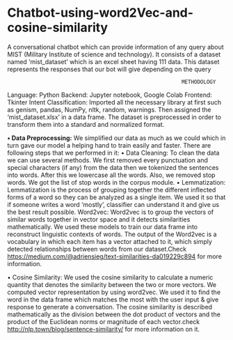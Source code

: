 # Chatbot-using-word2Vec-and-cosine-similarity
A conversational chatbot which can provide information of any query about MIST (Military Institute of science and technology). It consists of a dataset named ‘mist_dataset’ which is an excel sheet having 111 data. This dataset represents the responses that our bot will give depending on the query

                                                            METHODOLOGY
                                        
Language: Python
Backend: Jupyter notebook, Google Colab
Frontend: Tkinter
Intent Classification:
Imported all the necessary library at first such as genism, pandas, NumPy, nltk,
random, warnings. Then assigned the ‘mist_dataset.xlsx’ in a data frame. The dataset is
preprocessed in order to transform them into a standard and
normalized format.

**• Data Preprocessing:** We simplified our data as much as we could which in turn gave
our model a helping hand to train easily and faster. There are following steps that
we performed in it:
• Data Cleaning: To clean the data we can use several methods. We first
removed every punctuation and special characters (if any) from the data
then we tokenized the sentences into words. After this we lowercase all the
words. Also, we removed stop words. We got the list of stop words in the
corpus module.
• Lemmatization: Lemmatization is the process of grouping together the
different inflected forms of a word so they can be analyzed as a single item.
We used it so that if someone writes a word ‘mostly’, classifier can
understand it and give us the best result possible.
Word2vec:
Word2vec is to group the vectors of similar words together in vector space and it
detects similarities mathematically. We used these models to train our data frame
into reconstruct linguistic contexts of words. The output of the Word2vec is a
vocabulary in which each item has a vector attached to it, which simply detected
relationships between words from our dataset.Check https://medium.com/@adriensieg/text-similarities-da019229c894 for more information.

• Cosine Similarity:
We used the cosine similarity to calculate a numeric quantity that denotes the
similarity between the two or more vectors. We computed vector representation
by using word2vec. We used it to find the word in the data frame which matches
the most with the user input & give response to generate a conversation.
The cosine similarity is described mathematically as the division between the dot
product of vectors and the product of the Euclidean norms or magnitude of each
vector.check http://nlp.town/blog/sentence-similarity/ for more information on it.


                                                            
                                                            

